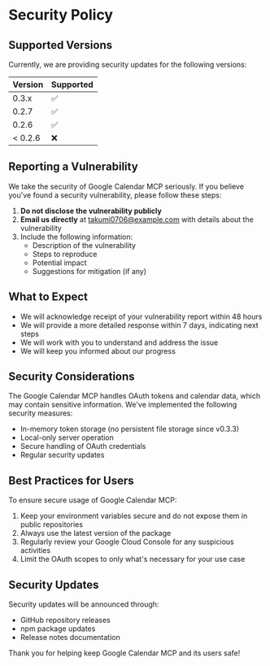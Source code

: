 # Security Policy

## Supported Versions

Currently, we are providing security updates for the following versions:

| Version | Supported          |
| ------- | ------------------ |
| 0.3.x   | :white_check_mark: |
| 0.2.7   | :white_check_mark: |
| 0.2.6   | :white_check_mark: |
| < 0.2.6 | :x:                |

## Reporting a Vulnerability

We take the security of Google Calendar MCP seriously. If you believe you've found a security vulnerability, please follow these steps:

1. **Do not disclose the vulnerability publicly**
2. **Email us directly** at [takumi0706@example.com](mailto:takumi0706@example.com) with details about the vulnerability
3. Include the following information:
   - Description of the vulnerability
   - Steps to reproduce
   - Potential impact
   - Suggestions for mitigation (if any)

## What to Expect

- We will acknowledge receipt of your vulnerability report within 48 hours
- We will provide a more detailed response within 7 days, indicating next steps
- We will work with you to understand and address the issue
- We will keep you informed about our progress

## Security Considerations

The Google Calendar MCP handles OAuth tokens and calendar data, which may contain sensitive information. We've implemented the following security measures:

- In-memory token storage (no persistent file storage since v0.3.3)
- Local-only server operation
- Secure handling of OAuth credentials
- Regular security updates

## Best Practices for Users

To ensure secure usage of Google Calendar MCP:

1. Keep your environment variables secure and do not expose them in public repositories
2. Always use the latest version of the package
3. Regularly review your Google Cloud Console for any suspicious activities
4. Limit the OAuth scopes to only what's necessary for your use case

## Security Updates

Security updates will be announced through:
- GitHub repository releases
- npm package updates
- Release notes documentation

Thank you for helping keep Google Calendar MCP and its users safe!